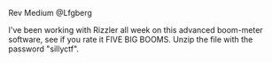 Rev Medium @Lfgberg

I've been working with Rizzler all week on this advanced boom-meter software, see if you rate it FIVE BIG BOOMS. Unzip the file with the password "sillyctf".
